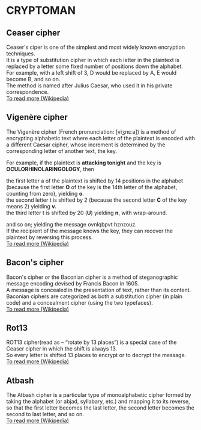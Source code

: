 # CRYPTOMAN

## Ceaser cipher
Ceaser's ciper is one of the simplest and most widely known encryption techniques.</br>
It is a type of substitution cipher in which each letter in the plaintext is replaced by a letter some fixed number of positions down the alphabet.</br>
For example, with a left shift of 3, D would be replaced by A, E would become B, and so on.</br>
The method is named after Julius Caesar, who used it in his private correspondence.</br>
[To read more (Wikipedia)](https://en.wikipedia.org/wiki/Caesar_cipher)


## Vigenère cipher
The Vigenère cipher (French pronunciation: [viʒnɛːʁ]) is a method of encrypting alphabetic text where each letter of the plaintext is encoded with a different Caesar cipher, whose increment is determined by the corresponding letter of another text, the key.</br>

For example, if the plaintext is <b>attacking tonight</b> and the key is <b>OCULORHINOLARINGOLOGY</b>, then

  the first letter a of the plaintext is shifted by 14 positions in the alphabet (because the first letter <b>O</b> of the key is the 14th letter of the alphabet, counting from zero), yielding <b>o</b>.</br>
  the second letter t is shifted by 2 (because the second letter <b>C</b> of the key means 2) yielding <b>v.</b></br>
  the third letter t is shifted by 20 (<b>U</b>) yielding <b>n</b>, with wrap-around.</br>

and so on; yielding the message ovnlqbpvt hznzouz.</br>
If the recipient of the message knows the key, they can recover the plaintext by reversing this process.</br>
[To read more (Wikipedia)](https://en.wikipedia.org/wiki/Vigen%C3%A8re_cipher)


## Bacon's cipher
Bacon's cipher or the Baconian cipher is a method of steganographic message encoding devised by Francis Bacon in 1605.</br>
A message is concealed in the presentation of text, rather than its content.</br>
Baconian ciphers are categorized as both a substitution cipher (in plain code) and a concealment cipher (using the two typefaces).</br>
[To read more (Wikipedia)](https://en.wikipedia.org/wiki/Bacon%27s_cipher)


## Rot13
ROT13 cipher(read as – “rotate by 13 places”) is a special case of the Ceaser cipher in which the shift is always 13.</br>
So every letter is shifted 13 places to encrypt or to decrypt the message.</br>
[To read more (Wikipedia)](https://en.wikipedia.org/wiki/ROT13)


## Atbash
The Atbash cipher is a particular type of monoalphabetic cipher formed by taking the alphabet (or abjad, syllabary, etc.) and mapping it to its reverse, so that the first letter becomes the last letter, the second letter becomes the second to last letter, and so on.</br>
[To read more (Wikipedia)](https://en.wikipedia.org/wiki/Atbash)
